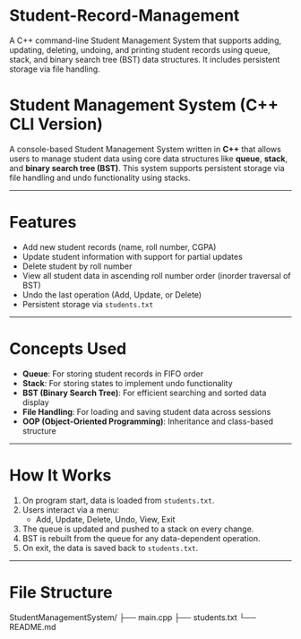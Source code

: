 # Student-Record-Management
A C++ command-line Student Management System that supports adding, updating, deleting, undoing, and printing student records using queue, stack, and binary search tree (BST) data structures. It includes persistent storage via file handling.

# Student Management System (C++ CLI Version)

A console-based Student Management System written in **C++** that allows users to manage student data using core data structures like **queue**, **stack**, and **binary search tree (BST)**. This system supports persistent storage via file handling and undo functionality using stacks.

---

# Features

- Add new student records (name, roll number, CGPA)
- Update student information with support for partial updates
- Delete student by roll number
- View all student data in ascending roll number order (inorder traversal of BST)
- Undo the last operation (Add, Update, or Delete)
- Persistent storage via `students.txt`

---

# Concepts Used

- **Queue**: For storing student records in FIFO order
- **Stack**: For storing states to implement undo functionality
- **BST (Binary Search Tree)**: For efficient searching and sorted data display
- **File Handling**: For loading and saving student data across sessions
- **OOP (Object-Oriented Programming)**: Inheritance and class-based structure

---

# How It Works

1. On program start, data is loaded from `students.txt`.
2. Users interact via a menu:
   - Add, Update, Delete, Undo, View, Exit
3. The queue is updated and pushed to a stack on every change.
4. BST is rebuilt from the queue for any data-dependent operation.
5. On exit, the data is saved back to `students.txt`.

---

# File Structure

StudentManagementSystem/
├── main.cpp
├── students.txt
└── README.md
